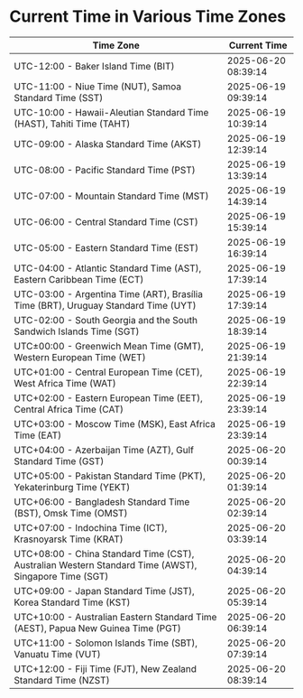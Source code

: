 # Current Time in Various Time Zones

| Time Zone | Current Time |
|-----------|--------------|
| UTC-12:00 - Baker Island Time (BIT) | 2025-06-20 08:39:14 |
| UTC-11:00 - Niue Time (NUT), Samoa Standard Time (SST) | 2025-06-19 09:39:14 |
| UTC-10:00 - Hawaii-Aleutian Standard Time (HAST), Tahiti Time (TAHT) | 2025-06-19 10:39:14 |
| UTC-09:00 - Alaska Standard Time (AKST) | 2025-06-19 12:39:14 |
| UTC-08:00 - Pacific Standard Time (PST) | 2025-06-19 13:39:14 |
| UTC-07:00 - Mountain Standard Time (MST) | 2025-06-19 14:39:14 |
| UTC-06:00 - Central Standard Time (CST) | 2025-06-19 15:39:14 |
| UTC-05:00 - Eastern Standard Time (EST) | 2025-06-19 16:39:14 |
| UTC-04:00 - Atlantic Standard Time (AST), Eastern Caribbean Time (ECT) | 2025-06-19 17:39:14 |
| UTC-03:00 - Argentina Time (ART), Brasília Time (BRT), Uruguay Standard Time (UYT) | 2025-06-19 17:39:14 |
| UTC-02:00 - South Georgia and the South Sandwich Islands Time (SGT) | 2025-06-19 18:39:14 |
| UTC±00:00 - Greenwich Mean Time (GMT), Western European Time (WET) | 2025-06-19 21:39:14 |
| UTC+01:00 - Central European Time (CET), West Africa Time (WAT) | 2025-06-19 22:39:14 |
| UTC+02:00 - Eastern European Time (EET), Central Africa Time (CAT) | 2025-06-19 23:39:14 |
| UTC+03:00 - Moscow Time (MSK), East Africa Time (EAT) | 2025-06-19 23:39:14 |
| UTC+04:00 - Azerbaijan Time (AZT), Gulf Standard Time (GST) | 2025-06-20 00:39:14 |
| UTC+05:00 - Pakistan Standard Time (PKT), Yekaterinburg Time (YEKT) | 2025-06-20 01:39:14 |
| UTC+06:00 - Bangladesh Standard Time (BST), Omsk Time (OMST) | 2025-06-20 02:39:14 |
| UTC+07:00 - Indochina Time (ICT), Krasnoyarsk Time (KRAT) | 2025-06-20 03:39:14 |
| UTC+08:00 - China Standard Time (CST), Australian Western Standard Time (AWST), Singapore Time (SGT) | 2025-06-20 04:39:14 |
| UTC+09:00 - Japan Standard Time (JST), Korea Standard Time (KST) | 2025-06-20 05:39:14 |
| UTC+10:00 - Australian Eastern Standard Time (AEST), Papua New Guinea Time (PGT) | 2025-06-20 06:39:14 |
| UTC+11:00 - Solomon Islands Time (SBT), Vanuatu Time (VUT) | 2025-06-20 07:39:14 |
| UTC+12:00 - Fiji Time (FJT), New Zealand Standard Time (NZST) | 2025-06-20 08:39:14 |
